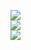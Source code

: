 <a href="#"><img src="https://github-readme-stats.vercel.app/api?username=tekkenkkk&layout=compact&theme=react&hide_border=true&show_icons=true"/></a><br>
<a href="#"><img src="https://github-readme-stats.vercel.app/api/top-langs/?username=tekkenkkk&langs_count=4&theme=react&hide_border=true&show_icons=true"/></a>
<br>
<a href="#"><img src="https://discord.c99.nl/widget/theme-1/680541988625711136.png"/>
